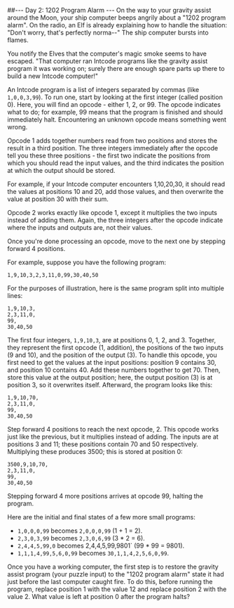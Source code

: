 ##--- Day 2: 1202 Program Alarm ---
On the way to your gravity assist around the Moon, your ship computer beeps angrily about a "1202 program alarm". 
On the radio, an Elf is already explaining how to handle the situation: "Don't worry, that's perfectly norma--" 
The ship computer bursts into flames.

You notify the Elves that the computer's magic smoke seems to have escaped. 
"That computer ran Intcode programs like the gravity assist program it was working on; 
surely there are enough spare parts up there to build a new Intcode computer!"

An Intcode program is a list of integers separated by commas (like `1,0,0,3,99`). 
To run one, start by looking at the first integer (called position 0). 
Here, you will find an opcode - either 1, 2, or 99. The opcode indicates what to do; for example, 99 means that the 
program is finished and should immediately halt. Encountering an unknown opcode means something went wrong.

Opcode 1 adds together numbers read from two positions and stores the result in a third position. 
The three integers immediately after the opcode tell you these three positions - the first two indicate the 
positions from which you should read the input values, and the third indicates the position at 
which the output should be stored.

For example, if your Intcode computer encounters 1,10,20,30, it should read the values at positions 10 and 20, 
add those values, and then overwrite the value at position 30 with their sum.

Opcode 2 works exactly like opcode 1, except it multiplies the two inputs instead of adding them. 
Again, the three integers after the opcode indicate where the inputs and outputs are, not their values.

Once you're done processing an opcode, move to the next one by stepping forward 4 positions.

For example, suppose you have the following program:

`1,9,10,3,2,3,11,0,99,30,40,50`

For the purposes of illustration, here is the same program split into multiple lines:
```
1,9,10,3,
2,3,11,0,
99,
30,40,50
```
The first four integers, `1,9,10,3`, are at positions 0, 1, 2, and 3. Together, they represent the first opcode 
(1, addition), the positions of the two inputs (9 and 10), and the position of the output (3). To handle this opcode, 
you first need to get the values at the input positions: position 9 contains 30, and position 10 contains 40. 
Add these numbers together to get 70. Then, store this value at the output position; here, the output position (3) 
is at position 3, so it overwrites itself. Afterward, the program looks like this:
```
1,9,10,70,
2,3,11,0,
99,
30,40,50
```

Step forward 4 positions to reach the next opcode, 2. 
This opcode works just like the previous, but it multiplies instead of adding. 
The inputs are at positions 3 and 11; these positions contain 70 and 50 respectively. 
Multiplying these produces 3500; this is stored at position 0:
```
3500,9,10,70,
2,3,11,0,
99,
30,40,50
```
Stepping forward 4 more positions arrives at opcode 99, halting the program.

Here are the initial and final states of a few more small programs:

- `1,0,0,0,99` becomes `2,0,0,0,99` (1 + 1 = 2).
- `2,3,0,3,99` becomes `2,3,0,6,99` (3 * 2 = 6).
- `2,4,4,5,99,0` becomes 2,4,4,5,99,9801` (99 * 99 = 9801).
- `1,1,1,4,99,5,6,0,99` becomes `30,1,1,4,2,5,6,0,99`.

Once you have a working computer, the first step is to restore the gravity assist program (your puzzle input) 
to the "1202 program alarm" state it had just before the last computer caught fire. 
To do this, before running the program, replace position 1 with the value 12 and replace position 2 with the value 2. 
What value is left at position 0 after the program halts?